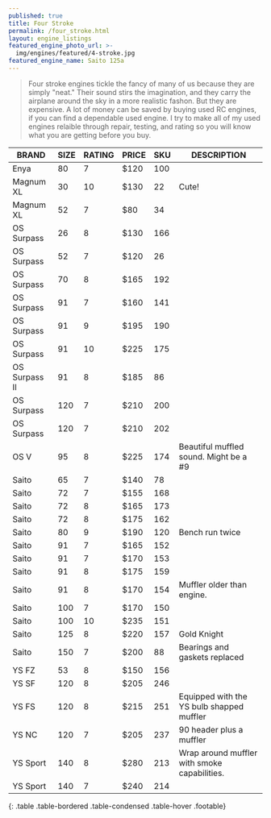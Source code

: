 ```yaml
---
published: true
title: Four Stroke
permalink: /four_stroke.html
layout: engine_listings
featured_engine_photo_url: >-
  img/engines/featured/4-stroke.jpg
featured_engine_name: Saito 125a
---
```
















> Four stroke engines tickle the fancy of many of us because they are simply "neat." Their sound stirs the imagination, and they carry the airplane around the sky in a more realistic fashon.  But they are expensive.  A lot of money can be saved by buying used RC engines, if you can find a dependable used engine. I try to make all of my used engines relaible through repair, testing, and rating so you will know what you are getting before you buy.

BRAND             | SIZE  | RATING | PRICE | SKU   | DESCRIPTION
------------------|-------|--------|-------|-------|---------------------
Enya              | 80    | 7      | $120  | 100   |
Magnum XL         | 30    | 10     | $130  | 22    | Cute!
Magnum XL         | 52    | 7      | $80   | 34    |  
OS Surpass        | 26    | 8      | $130  | 166   |
OS Surpass        | 52    | 7      | $120  | 26    |
OS Surpass        | 70    | 8      | $165  | 192   |
OS Surpass        | 91    | 7      | $160  | 141   |
OS Surpass        | 91    | 9      | $195  | 190   |
OS Surpass        | 91    | 10     | $225  | 175   |
OS Surpass II     | 91    | 8      | $185  | 86    |
OS Surpass        | 120   | 7      | $210  | 200   |
OS Surpass        | 120   | 7      | $210  | 202   |
OS V              | 95    | 8      | $225  | 174   | Beautiful muffled sound. Might be a #9
Saito             | 65    | 7      | $140  | 78    |
Saito             | 72    | 7      | $155  | 168   |
Saito             | 72    | 8      | $165  | 173   |  
Saito             | 72    | 8      | $175  | 162   |
Saito             | 80    | 9      | $190  | 120   | Bench run twice
Saito             | 91    | 7      | $165  | 152   |
Saito             | 91    | 7      | $170  | 153   |
Saito             | 91    | 8      | $175  | 159   |
Saito             | 91    | 8      | $170  | 154   | Muffler older than engine.
Saito             | 100   | 7      | $170  | 150   |
Saito             | 100   | 10     | $235  | 151   | 
Saito             | 125   | 8      | $220  | 157   | Gold Knight
Saito             | 150   | 7      | $200  | 88    | Bearings and gaskets replaced
YS FZ             | 53    | 8      | $150  | 156   |                                       
YS SF             | 120   | 8      | $205  | 246   |                                      
YS FS             | 120   | 8      | $215  | 251   | Equipped with the YS bulb shapped muffler
YS NC             | 120   | 7      | $205  | 237   | 90 header plus a muffler
YS Sport          | 140   | 8      | $280  | 213   | Wrap around muffler with smoke capabilities.
YS Sport          | 140   | 7      | $240  | 214   |                                      
{: .table .table-bordered .table-condensed .table-hover .footable}
